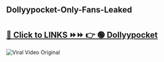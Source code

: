 
 ## Dollyypocket-Only-Fans-Leaked

# <h2><a href="https://clipsfans.com/Dollyypocket&ref=git">🔗 Click to LINKS ⏩⏩ 👉 🟢 Dollyypocket </a></h2>

<a href="https://clipsfans.com/Dollyypocket&ref=git" rel="nofollow" data-target="animated-image.originalLink"><img src="https://i.ibb.co.com/xMMVF88/686577567.gif" alt="Viral Video Original" style="max-width: 100%; display: inline-block;" data-target="animated-image.originalImage"></a>
